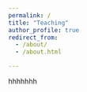 ```yaml
---
permalink: /
title: "Teaching"
author_profile: true
redirect_from: 
  - /about/
  - /about.html

---
```


hhhhhhh
